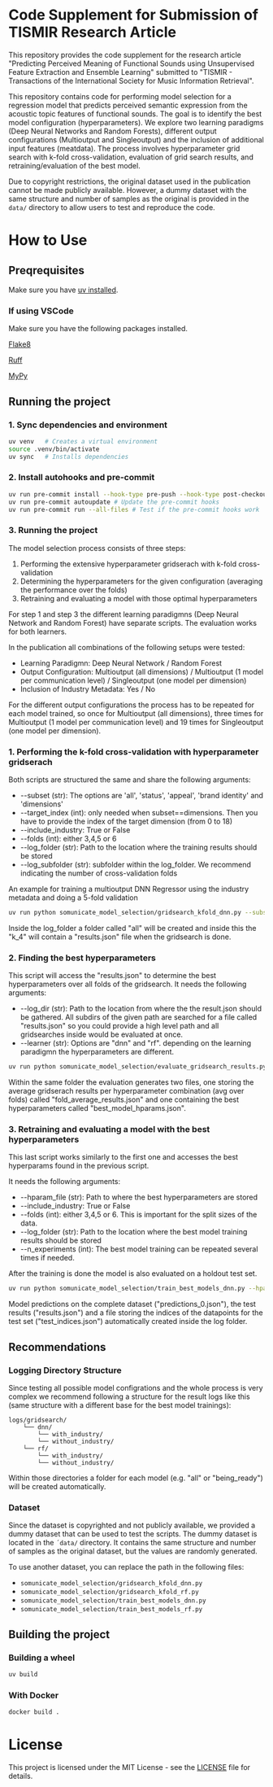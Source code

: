 # Code Supplement for Submission of TISMIR Research Article

This repository provides the code supplement for the research article
"Predicting Perceived Meaning of
Functional Sounds using Unsupervised Feature Extraction and Ensemble
Learning" submitted to "TISMIR - Transactions of the International Society
for Music Information Retrieval".

This repository contains code for performing model selection for a
regression model that predicts perceived semantic expression from the
acoustic topic features of functional sounds. The goal is to identify the
best model configuration (hyperparameters). We explore two learning
paradigms (Deep Neural Networks and Random Forests), different output
configurations (Multioutput and Singleoutput) and the inclusion of
additional input features (meatdata). The process involves hyperparameter
grid search with k-fold cross-validation, evaluation of grid search
results, and retraining/evaluation of the best model.

Due to copyright restrictions, the original dataset used in the publication
cannot be made publicly available. However, a dummy dataset with the same
structure and number of samples as the original is provided in the `data/`
directory to allow users to test and reproduce the code.

# How to Use

## Preqrequisites

Make sure you have
[uv installed](https://docs.astral.sh/uv/getting-started/installation/).

### If using VSCode

Make sure you have the following packages installed.

[Flake8](https://marketplace.visualstudio.com/items?itemName=ms-python.flake8)

[Ruff](https://marketplace.visualstudio.com/items?itemName=charliermarsh.ruff)

[MyPy](https://marketplace.visualstudio.com/items?itemName=matangover.mypy)

## Running the project

### 1. Sync dependencies and environment

```bash
uv venv   # Creates a virtual environment
source .venv/bin/activate
uv sync   # Installs dependencies
```

### 2. Install autohooks and pre-commit

```bash
uv run pre-commit install --hook-type pre-push --hook-type post-checkout --hook-type pre-commit # Install the pre-commit hooks
uv run pre-commit autoupdate # Update the pre-commit hooks
uv run pre-commit run --all-files # Test if the pre-commit hooks work
```

### 3. Running the project

The model selection process consists of three steps:

1. Performing the extensive hyperparameter gridserach with k-fold
   cross-validation
2. Determining the hyperparameters for the given configuration (averaging
   the performance over the folds)
3. Retraining and evaluating a model with those optimal hyperparameters

For step 1 and step 3 the different learning paradigmns (Deep Neural
Network and Random Forest) have separate scripts. The evaluation works for
both learners.

In the publication all combinations of the following setups were tested:

- Learning Paradigmn: Deep Neural Network / Random Forest
- Output Configuration: Multioutput (all dimensions) / Multioutput (1 model
  per communication level) / Singleoutput (one model per dimension)
- Inclusion of Industry Metadata: Yes / No

For the different output configurations the process has to be repeated for
each model trained, so once for Multioutput (all dimensions), three times
for Multioutput (1 model per communication level) and 19 times for
Singleoutput (one model per dimension).

### 1. Performing the k-fold cross-validation with hyperparameter gridserach

Both scripts are structured the same and share the following arguments:

- --subset (str): The options are 'all', 'status', 'appeal', 'brand
  identity' and 'dimensions'
- --target_index (int): only needed when subset==dimensions. Then you have
  to provide the index of the target dimension (from 0 to 18)
- --include_industry: True or False
- --folds (int): either 3,4,5 or 6
- --log_folder (str): Path to the location where the training results
  should be stored
- --log_subfolder (str): subfolder within the log_folder. We recommend
  indicating the number of cross-validation folds

An example for training a multioutput DNN Regressor using the industry
metadata and doing a 5-fold validation

```bash
uv run python somunicate_model_selection/gridsearch_kfold_dnn.py --subset all --include_industry True --folds 5 --log_folder ./logs/gridsearch_dnn_with_industry --log_subfolder k_5
```

Inside the log_folder a folder called "all" will be created and inside this
the "k_4" will contain a "results.json" file when the gridsearch is done.

### 2. Finding the best hyperparameters

This script will access the "results.json" to determine the best
hyperparameters over all folds of the gridsearch. It needs the following
arguments:

- --log_dir (str): Path to the location from where the the result.json
  should be gathered. All subdirs of the given path are searched for a file
  called "results.json" so you could provide a high level path and all
  gridsearches inside would be evaluated at once.
- --learner (str): Options are "dnn" and "rf". depending on the learning
  paradigmn the hyperparameters are different.

```bash
uv run python somunicate_model_selection/evaluate_gridsearch_results.py --log_dir ./logs/gridsearch_dnn_with_industry/all/k_5 --learner dnn
```

Within the same folder the evaluation generates two files, one storing the
average gridserach results per hyperparameter combination (avg over folds)
called "fold_average_results.json" and one containing the best
hyperparameters called "best_model_hparams.json".

### 3. Retraining and evaluating a model with the best hyperparameters

This last script works similarly to the first one and accesses the best
hyperparams found in the previous script.

It needs the following arguments:

- --hparam_file (str): Path to where the best hyperparameters are stored
- --include_industry: True or False
- --folds (int): either 3,4,5 or 6. This is important for the split sizes
  of the data.
- --log_folder (str): Path to the location where the best model training
  results should be stored
- --n_experiments (int): The best model training can be repeated several
  times if needed.

After the training is done the model is also evaluated on a holdout test
set.

```bash
uv run python somunicate_model_selection/train_best_models_dnn.py --hparam_file ./logs/gridsearch_dnn_with_industry/all/k_5/best_model_hparams.json --include_industry True --n_folds 5 --log_folder ./logs/best_dnn_with_industry
```

Model predictions on the complete dataset ("predictions_0.json"), the test
results ("results.json") and a file storing the indices of the datapoints
for the test set ("test_indices.json") automatically created inside the log
folder.

## Recommendations

### Logging Directory Structure

Since testing all possible model configrations and the whole process is
very complex we recommend following a structure for the result logs like
this (same structure with a different base for the best model trainings):

```
logs/gridsearch/
    └── dnn/
        └── with_industry/
        └── without_industry/
    └── rf/
        └── with_industry/
        └── without_industry/
```

Within those directories a folder for each model (e.g. "all" or
"being_ready") will be created automatically.

### Dataset

Since the dataset is copyrighted and not publicly available, we provided a
dummy dataset that can be used to test the scripts. The dummy dataset is
located in the `´data/` directory. It contains the same structure and
number of samples as the original dataset, but the values are randomly
generated.

To use another dataset, you can replace the path in the following files:

- `somunicate_model_selection/gridsearch_kfold_dnn.py`
- `somunicate_model_selection/gridsearch_kfold_rf.py`
- `somunicate_model_selection/train_best_models_dnn.py`
- `somunicate_model_selection/train_best_models_rf.py`

## Building the project

### Building a wheel

```bash
uv build
```

### With Docker

```bash
docker build .
```

# License

This project is licensed under the MIT License - see the [LICENSE](LICENSE)
file for details.

<!-- ## 2. Install python version

```bash
uv python install 3.13
```

## 3. Create virtual env

```bash
uv venv --python 3.13.0
```

## 4. Pin the required python version to the project

```bash
uv python pin 3.13
```

## 5. Install development dependencies with uv

```bash
uv pip install -r requirements.txt
```

## 6. Activate autohooks

```bash
uv run autohooks activate --mode pythonpath
```

Make sure that your [pre.commit](.git/hooks/pre-commit) file starts with
the following line to ensure the correct python version

```
#!/usr/bin/env -S uv run python
``` -->
